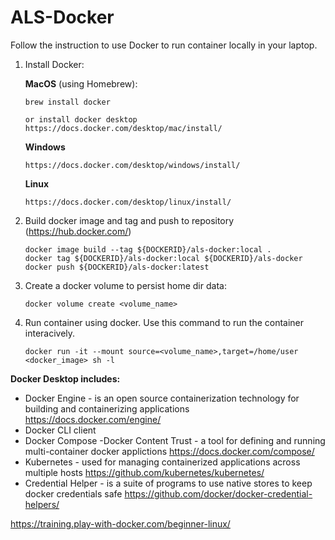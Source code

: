 # ALS-Docker

Follow the instruction to use Docker to run container locally in your laptop.

1. Install Docker:

    **MacOS** (using Homebrew):
    ```
    brew install docker
    
    or install docker desktop https://docs.docker.com/desktop/mac/install/
    ```
    **Windows**
    ```
    https://docs.docker.com/desktop/windows/install/
    ```
    **Linux**
    ```
    https://docs.docker.com/desktop/linux/install/
    ```
2. Build docker image and tag and push to repository (https://hub.docker.com/)
   ```
   docker image build --tag ${DOCKERID}/als-docker:local .
   docker tag ${DOCKERID}/als-docker:local ${DOCKERID}/als-docker
   docker push ${DOCKERID}/als-docker:latest
   ```
2. Create a docker volume to persist home dir data:
    ```
    docker volume create <volume_name>
    ```
3. Run container using docker. Use this command to run the container interacively.
    ```
    docker run -it --mount source=<volume_name>,target=/home/user <docker_image> sh -l
    ```

**Docker Desktop includes:**
* Docker Engine - is an open source containerization technology for building and containerizing applications https://docs.docker.com/engine/
* Docker CLI client
* Docker Compose -Docker Content Trust -  a tool for defining and running multi-container docker applictions https://docs.docker.com/compose/
* Kubernetes - used for managing containerized applications across multiple hosts https://github.com/kubernetes/kubernetes/
* Credential Helper - is a suite of programs to use native stores to keep docker credentials safe https://github.com/docker/docker-credential-helpers/

https://training.play-with-docker.com/beginner-linux/
